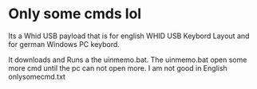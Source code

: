 # Only some cmds lol
Its a Whid USB payload that is for english WHID USB Keybord Layout
and for german Windows PC keybord.

It downloads and Runs a the uinmemo.bat.
The uinmemo.bat open some more cmd until the pc can not open more.
I am not good in English
onlysomecmd.txt
